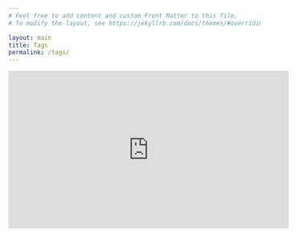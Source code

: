 ```yaml
---
# Feel free to add content and custom Front Matter to this file.
# To modify the layout, see https://jekyllrb.com/docs/themes/#overriding-theme-defaults

layout: main
title: Tags
permalink: /tags/
---
```


<iframe width="560" height="315" src="https://www.youtube.com/watch?v=jRui-hMG88s" frameborder="0" allowfullscreen></iframe>
